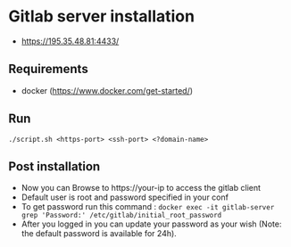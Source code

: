 # Gitlab server installation

- https://195.35.48.81:4433/

## Requirements

- docker (https://www.docker.com/get-started/)

## Run

```
./script.sh <https-port> <ssh-port> <?domain-name>
```

## Post installation

- Now you can Browse to https://your-ip to access the gitlab client
- Default user is root and password specified in your conf
- To get password run this command : ```docker exec -it gitlab-server grep 'Password:' /etc/gitlab/initial_root_password```
- After you logged in you can update your password as your wish (Note: the default password is available for 24h).